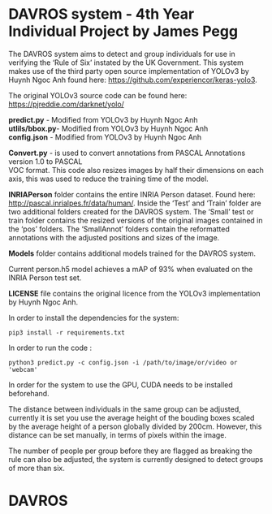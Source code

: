 # DAVROS system - 4th Year Individual Project by James Pegg

The DAVROS system aims to detect and group individuals for use in verifying the ‘Rule of Six’ instated by the UK Government. This system makes use of the third party open source implementation of YOLOv3 by Huynh Ngoc Anh found here: https://github.com/experiencor/keras-yolo3.

The original YOLOv3 source code can be found here: https://pjreddie.com/darknet/yolo/

 <b>predict.py</b> - Modified from YOLOv3 by Huynh Ngoc Anh <br />
<b>utlils/bbox.py</b>-  Modified from YOLOv3 by Huynh Ngoc Anh <br />
<b>config.json</b> -  Modified from YOLOv3 by Huynh Ngoc Anh <br />

<b>Convert.py</b> - is used to convert annotations from PASCAL Annotations version 1.0 to PASCAL  
VOC format. This code also resizes images by half their dimensions on each axis, this was used to reduce the training time of the model.

<b>INRIAPerson</b> folder contains the entire INRIA Person dataset. Found here: http://pascal.inrialpes.fr/data/human/. Inside the ‘Test’ and ‘Train’ folder are two additional folders created for the DAVROS system. The ‘Small’  test or train folder contains the resized versions of the original images contained in the ‘pos’ folders. The ‘SmallAnnot’ folders contain the reformatted annotations with the adjusted positions and sizes of the image.

<b>Models</b>  folder contains additional models trained for the DAVROS system.  

Current person.h5 model achieves a mAP of 93% when evaluated on the INRIA Person test set.

<b>LICENSE</b> file contains the original licence from the YOLOv3 implementation by Huynh Ngoc Anh. 

In order to install the dependencies for the system:
```
pip3 install -r requirements.txt
```
In  order to run the code :
```
python3 predict.py -c config.json -i /path/to/image/or/video or 'webcam'
```

In order for the system to use the GPU, CUDA needs to be installed beforehand.

The distance between individuals in the same group can be adjusted, currently it is set you use the average height of the bouding boxes scaled by the average height of a person globally divided by 200cm. However, this distance can be set manually, in terms of pixels within the image.

The number of people per group before they are flagged as breaking the rule can also be adjusted, the system is currently designed to detect groups of more than six.
# DAVROS

